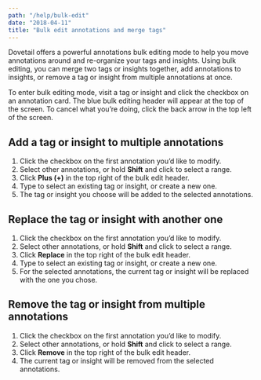 ```yaml
---
path: "/help/bulk-edit"
date: "2018-04-11"
title: "Bulk edit annotations and merge tags"
---
```


Dovetail offers a powerful annotations bulk editing mode to help you move annotations around and re-organize your tags and insights. Using bulk editing, you can merge two tags or insights together, add annotations to insights, or remove a tag or insight from multiple annotations at once.

To enter bulk editing mode, visit a tag or insight and click the checkbox on an annotation card. The blue bulk editing header will appear at the top of the screen. To cancel what you’re doing, click the back arrow in the top left of the screen.

## Add a tag or insight to multiple annotations

1.  Click the checkbox on the first annotation you’d like to modify.
1.  Select other annotations, or hold **Shift** and click to select a range.
1.  Click **Plus (+)** in the top right of the bulk edit header.
1.  Type to select an existing tag or insight, or create a new one.
1.  The tag or insight you choose will be added to the selected annotations.

## Replace the tag or insight with another one

1.  Click the checkbox on the first annotation you’d like to modify.
1.  Select other annotations, or hold **Shift** and click to select a range.
1.  Click **Replace** in the top right of the bulk edit header.
1.  Type to select an existing tag or insight, or create a new one.
1.  For the selected annotations, the current tag or insight will be replaced with the one you chose.

## Remove the tag or insight from multiple annotations

1.  Click the checkbox on the first annotation you’d like to modify.
1.  Select other annotations, or hold **Shift** and click to select a range.
1.  Click **Remove** in the top right of the bulk edit header.
1.  The current tag or insight will be removed from the selected annotations.

